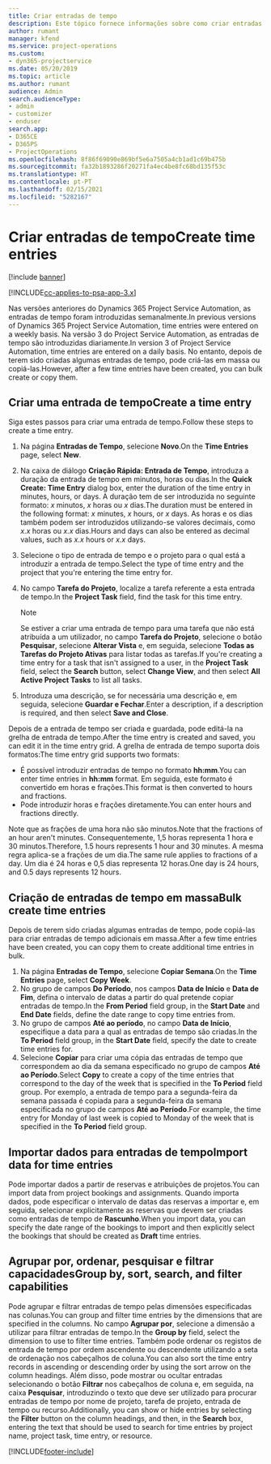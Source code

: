 ```yaml
---
title: Criar entradas de tempo
description: Este tópico fornece informações sobre como criar entradas de tempo.
author: rumant
manager: kfend
ms.service: project-operations
ms.custom:
- dyn365-projectservice
ms.date: 05/20/2019
ms.topic: article
ms.author: rumant
audience: Admin
search.audienceType:
- admin
- customizer
- enduser
search.app:
- D365CE
- D365PS
- ProjectOperations
ms.openlocfilehash: 8f86f69090e869bf5e6a7505a4cb1ad1c69b475b
ms.sourcegitcommit: fa32b1893286f20271fa4ec4be8fc68bd135f53c
ms.translationtype: HT
ms.contentlocale: pt-PT
ms.lasthandoff: 02/15/2021
ms.locfileid: "5282167"
---
```

# <a name="create-time-entries"></a><span data-ttu-id="991b5-103">Criar entradas de tempo</span><span class="sxs-lookup"><span data-stu-id="991b5-103">Create time entries</span></span>

[!include [banner](../includes/psa-now-project-operations.md)]

[!INCLUDE[cc-applies-to-psa-app-3.x](../includes/cc-applies-to-psa-app-3x.md)]

<span data-ttu-id="991b5-104">Nas versões anteriores do Dynamics 365 Project Service Automation, as entradas de tempo foram introduzidas semanalmente.</span><span class="sxs-lookup"><span data-stu-id="991b5-104">In previous versions of Dynamics 365 Project Service Automation, time entries were entered on a weekly basis.</span></span> <span data-ttu-id="991b5-105">Na versão 3 do Project Service Automation, as entradas de tempo são introduzidas diariamente.</span><span class="sxs-lookup"><span data-stu-id="991b5-105">In version 3 of Project Service Automation, time entries are entered on a daily basis.</span></span> <span data-ttu-id="991b5-106">No entanto, depois de terem sido criadas algumas entradas de tempo, pode criá-las em massa ou copiá-las.</span><span class="sxs-lookup"><span data-stu-id="991b5-106">However, after a few time entries have been created, you can bulk create or copy them.</span></span>

## <a name="create-a-time-entry"></a><span data-ttu-id="991b5-107">Criar uma entrada de tempo</span><span class="sxs-lookup"><span data-stu-id="991b5-107">Create a time entry</span></span>

<span data-ttu-id="991b5-108">Siga estes passos para criar uma entrada de tempo.</span><span class="sxs-lookup"><span data-stu-id="991b5-108">Follow these steps to create a time entry.</span></span>

1. <span data-ttu-id="991b5-109">Na página **Entradas de Tempo**, selecione **Novo**.</span><span class="sxs-lookup"><span data-stu-id="991b5-109">On the **Time Entries** page, select **New**.</span></span>
2. <span data-ttu-id="991b5-110">Na caixa de diálogo **Criação Rápida: Entrada de Tempo**, introduza a duração da entrada de tempo em minutos, horas ou dias.</span><span class="sxs-lookup"><span data-stu-id="991b5-110">In the **Quick Create: Time Entry** dialog box, enter the duration of the time entry in minutes, hours, or days.</span></span> <span data-ttu-id="991b5-111">A duração tem de ser introduzida no seguinte formato: *x* minutos, *x* horas ou *x* dias.</span><span class="sxs-lookup"><span data-stu-id="991b5-111">The duration must be entered in the following format: *x* minutes, *x* hours, or *x* days.</span></span> <span data-ttu-id="991b5-112">As horas e os dias também podem ser introduzidos utilizando-se valores decimais, como *x.x* horas ou *x.x* dias.</span><span class="sxs-lookup"><span data-stu-id="991b5-112">Hours and days can also be entered as decimal values, such as *x.x* hours or *x.x* days.</span></span>
3. <span data-ttu-id="991b5-113">Selecione o tipo de entrada de tempo e o projeto para o qual está a introduzir a entrada de tempo.</span><span class="sxs-lookup"><span data-stu-id="991b5-113">Select the type of time entry and the project that you're entering the time entry for.</span></span>
4. <span data-ttu-id="991b5-114">No campo **Tarefa do Projeto**, localize a tarefa referente a esta entrada de tempo.</span><span class="sxs-lookup"><span data-stu-id="991b5-114">In the **Project Task** field, find the task for this time entry.</span></span>

    > [!NOTE]
    > <span data-ttu-id="991b5-115">Se estiver a criar uma entrada de tempo para uma tarefa que não está atribuída a um utilizador, no campo **Tarefa do Projeto**, selecione o botão **Pesquisar**, selecione **Alterar Vista** e, em seguida, selecione **Todas as Tarefas do Projeto Ativas** para listar todas as tarefas.</span><span class="sxs-lookup"><span data-stu-id="991b5-115">If you're creating a time entry for a task that isn't assigned to a user, in the **Project Task** field, select the **Search** button, select **Change View**, and then select **All Active Project Tasks** to list all tasks.</span></span>

5. <span data-ttu-id="991b5-116">Introduza uma descrição, se for necessária uma descrição e, em seguida, selecione **Guardar e Fechar**.</span><span class="sxs-lookup"><span data-stu-id="991b5-116">Enter a description, if a description is required, and then select **Save and Close**.</span></span>

<span data-ttu-id="991b5-117">Depois de a entrada de tempo ser criada e guardada, pode editá-la na grelha de entrada de tempo.</span><span class="sxs-lookup"><span data-stu-id="991b5-117">After the time entry is created and saved, you can edit it in the time entry grid.</span></span> <span data-ttu-id="991b5-118">A grelha de entrada de tempo suporta dois formatos:</span><span class="sxs-lookup"><span data-stu-id="991b5-118">The time entry grid supports two formats:</span></span>

- <span data-ttu-id="991b5-119">É possível introduzir entradas de tempo no formato **hh:mm**.</span><span class="sxs-lookup"><span data-stu-id="991b5-119">You can enter time entries in **hh:mm** format.</span></span> <span data-ttu-id="991b5-120">Em seguida, este formato é convertido em horas e frações.</span><span class="sxs-lookup"><span data-stu-id="991b5-120">This format is then converted to hours and fractions.</span></span>
- <span data-ttu-id="991b5-121">Pode introduzir horas e frações diretamente.</span><span class="sxs-lookup"><span data-stu-id="991b5-121">You can enter hours and fractions directly.</span></span>

<span data-ttu-id="991b5-122">Note que as frações de uma hora não são minutos.</span><span class="sxs-lookup"><span data-stu-id="991b5-122">Note that the fractions of an hour aren't minutes.</span></span> <span data-ttu-id="991b5-123">Consequentemente, 1,5 horas representa 1 hora e 30 minutos.</span><span class="sxs-lookup"><span data-stu-id="991b5-123">Therefore, 1.5 hours represents 1 hour and 30 minutes.</span></span> <span data-ttu-id="991b5-124">A mesma regra aplica-se a frações de um dia.</span><span class="sxs-lookup"><span data-stu-id="991b5-124">The same rule applies to fractions of a day.</span></span> <span data-ttu-id="991b5-125">Um dia é 24 horas e 0,5 dias representa 12 horas.</span><span class="sxs-lookup"><span data-stu-id="991b5-125">One day is 24 hours, and 0.5 days represents 12 hours.</span></span>

## <a name="bulk-create-time-entries"></a><span data-ttu-id="991b5-126">Criação de entradas de tempo em massa</span><span class="sxs-lookup"><span data-stu-id="991b5-126">Bulk create time entries</span></span>

<span data-ttu-id="991b5-127">Depois de terem sido criadas algumas entradas de tempo, pode copiá-las para criar entradas de tempo adicionais em massa.</span><span class="sxs-lookup"><span data-stu-id="991b5-127">After a few time entries have been created, you can copy them to create additional time entries in bulk.</span></span>

1. <span data-ttu-id="991b5-128">Na página **Entradas de Tempo**, selecione **Copiar Semana**.</span><span class="sxs-lookup"><span data-stu-id="991b5-128">On the **Time Entries** page, select **Copy Week**.</span></span>
2. <span data-ttu-id="991b5-129">No grupo de campos **Do Período**, nos campos **Data de Início** e **Data de Fim**, defina o intervalo de datas a partir do qual pretende copiar entradas de tempo.</span><span class="sxs-lookup"><span data-stu-id="991b5-129">In the **From Period** field group, in the **Start Date** and **End Date** fields, define the date range to copy time entries from.</span></span>
3. <span data-ttu-id="991b5-130">No grupo de campos **Até ao período**, no campo **Data de Início**, especifique a data para a qual as entradas de tempo são criadas.</span><span class="sxs-lookup"><span data-stu-id="991b5-130">In the **To Period** field group, in the **Start Date** field, specify the date to create time entries for.</span></span>
4. <span data-ttu-id="991b5-131">Selecione **Copiar** para criar uma cópia das entradas de tempo que correspondem ao dia da semana especificado no grupo de campos **Até ao Período**.</span><span class="sxs-lookup"><span data-stu-id="991b5-131">Select **Copy** to create a copy of the time entries that correspond to the day of the week that is specified in the **To Period** field group.</span></span> <span data-ttu-id="991b5-132">Por exemplo, a entrada de tempo para a segunda-feira da semana passada é copiada para a segunda-feira da semana especificada no grupo de campos **Até ao Período**.</span><span class="sxs-lookup"><span data-stu-id="991b5-132">For example, the time entry for Monday of last week is copied to Monday of the week that is specified in the **To Period** field group.</span></span>

## <a name="import-data-for-time-entries"></a><span data-ttu-id="991b5-133">Importar dados para entradas de tempo</span><span class="sxs-lookup"><span data-stu-id="991b5-133">Import data for time entries</span></span>

<span data-ttu-id="991b5-134">Pode importar dados a partir de reservas e atribuições de projetos.</span><span class="sxs-lookup"><span data-stu-id="991b5-134">You can import data from project bookings and assignments.</span></span> <span data-ttu-id="991b5-135">Quando importa dados, pode especificar o intervalo de datas das reservas a importar e, em seguida, selecionar explicitamente as reservas que devem ser criadas como entradas de tempo de **Rascunho**.</span><span class="sxs-lookup"><span data-stu-id="991b5-135">When you import data, you can specify the date range of the bookings to import and then explicitly select the bookings that should be created as **Draft** time entries.</span></span>

## <a name="group-by-sort-search-and-filter-capabilities"></a><span data-ttu-id="991b5-136">Agrupar por, ordenar, pesquisar e filtrar capacidades</span><span class="sxs-lookup"><span data-stu-id="991b5-136">Group by, sort, search, and filter capabilities</span></span>

<span data-ttu-id="991b5-137">Pode agrupar e filtrar entradas de tempo pelas dimensões especificadas nas colunas.</span><span class="sxs-lookup"><span data-stu-id="991b5-137">You can group and filter time entries by the dimensions that are specified in the columns.</span></span> <span data-ttu-id="991b5-138">No campo **Agrupar por**, selecione a dimensão a utilizar para filtrar entradas de tempo.</span><span class="sxs-lookup"><span data-stu-id="991b5-138">In the **Group by** field, select the dimension to use to filter time entries.</span></span> <span data-ttu-id="991b5-139">Também pode ordenar os registos de entrada de tempo por ordem ascendente ou descendente utilizando a seta de ordenação nos cabeçalhos de coluna.</span><span class="sxs-lookup"><span data-stu-id="991b5-139">You can also sort the time entry records in ascending or descending order by using the sort arrow on the column headings.</span></span> <span data-ttu-id="991b5-140">Além disso, pode mostrar ou ocultar entradas selecionando o botão **Filtrar** nos cabeçalhos de coluna e, em seguida, na caixa **Pesquisar**, introduzindo o texto que deve ser utilizado para procurar entradas de tempo por nome de projeto, tarefa de projeto, entrada de tempo ou recurso.</span><span class="sxs-lookup"><span data-stu-id="991b5-140">Additionally, you can show or hide entries by selecting the **Filter** button on the column headings, and then, in the **Search** box, entering the text that should be used to search for time entries by project name, project task, time entry, or resource.</span></span>


[!INCLUDE[footer-include](../includes/footer-banner.md)]